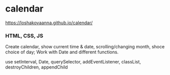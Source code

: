 # calendar

https://loshakovaanna.github.io/calendar/

### HTML, CSS, JS

Create calendar, show current time & date, scrolling/changing month, shoce choice of day;
Work with Date and different functions.


use setInterval, Date, querySelector, addEventListener, classList, destroyChildren, appendChild
